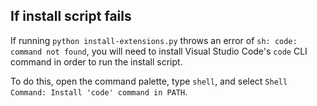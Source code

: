 ## If install script fails
If running `python install-extensions.py` throws an error of `sh: code: command not found`, you will need to install Visual Studio Code's `code` CLI command in order to run the install script.  

To do this, open the command palette, type `shell`, and select `Shell Command: Install 'code' command in PATH`.